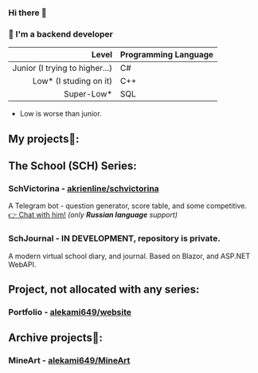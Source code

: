 ### Hi there 👋

### 👤 I'm a backend developer

|Level|Programming Language|
|----:|--------------------|
|Junior (I trying to higher...)|C#|
|Low* (I studing on it)|C++|
|Super-Low*|SQL|

* Low is worse than junior.

## My projects🤗: 

## The School (SCH) Series:

### SchVictorina - [akrienline/schvictorina](https://github.com/akrienline/schvictorina)

A Telegram bot - question generator, score table, and some competitive. <br>
 [👉 Chat with him!](https://t.me/schvictorina_bot) *(only **Russian language** support)*

### SchJournal - IN DEVELOPMENT, repository is private.

A modern virtual school diary, and journal. Based on Blazor, and ASP.NET WebAPI.

## Project, not allocated with any series:

### Portfolio - [alekami649/website](https://github.com/alekami649/website)

## Archive projects🤫:
### MineArt - [alekami649/MineArt](https://github.com/alekami649/MineArt)
